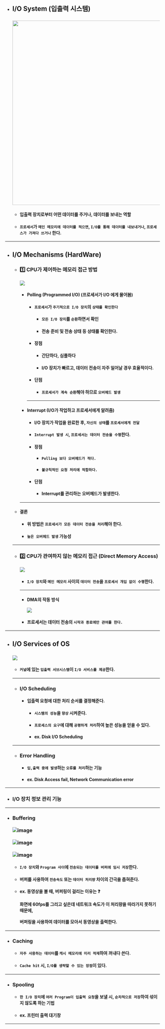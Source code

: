 - ## I/O System (입출력 시스템) <br><br> <img src="https://user-images.githubusercontent.com/35948339/142639837-5adac711-20f3-4d75-aa17-7fe81467a405.png" width="600">
  - #### 입출력 장치로부터 어떤 데이터를 주거나, 데이터를 보내는 역할
  - #### `프로세서`가 `메인 메모리에 데이터를 적으면`, `I/O를 통해 데이터를 내보내거나`, `프로세스가 가져다 쓰거나` 한다.
------
- ## I/O Mechanisms (HardWare)
  - ### 1️⃣ CPU가 제어하는 메모리 접근 방법 <br><br> <img src="https://user-images.githubusercontent.com/35948339/142652278-9c186dcb-4dfc-48ee-b4ce-e313cd8c86d3.png">
    - #### Polling (Programmed I/O) (프로세서가 I/O 에게 물어봄)
      - #### `프로세서`가 `주기적으로 I/O 장치`의 `상태를 확인한다`
        - #### `모든 I/O 장치`를 `순환`하면서 확인
        - #### 전송 준비 및 전송 상태 등 상태를 확인한다.
      - #### 장점
        - #### 간단하다, 심플하다
        - #### I/O 장치가 빠르고, 데이터 전송이 자주 일어날 경우 효율적이다.
      - #### 단점
        - #### `프로세서가 계속 순환`해야 하므로 `오버헤드 발생`
      -------
    - #### Interrupt (I/O가 작업하고 프로세서에게 알려줌)
      - #### I/O 장치가 작업을 완료한 후, `자신의 상태`를 `프로세서에게 전달`
      - #### `Interrupt 발생 시`, `프로세서는 데이터 전송을 수행`한다.
      - #### 장점
        - #### `Polling 보다 오버헤드가 적다.`
        - #### `불규칙적인 요청 처리에 적합하다.`
      - #### 단점
        - #### Interrupt를 관리하는 오버헤드가 발생한다.
     --------
  - #### 결론
    - #### 위 방법은 `프로세서가 모든 데이터 전송을 처리`해야 한다.
    - #### `높은 오버헤드 발생` 가능성
  -----------
  - ### 2️⃣ CPU가 관여하지 않는 메모리 접근 (Direct Memory Access) <br><br> <img src="https://user-images.githubusercontent.com/35948339/142652456-299d430e-1f69-405c-be47-0094397d0a26.png">
    - #### `I/O 장치`와 `메인 메모리` 사이의 `데이터 전송`을 `프로세서 개입 없이 수행`한다.
    -------
    - #### DMA의 작동 방식 <br><br> <img src="https://user-images.githubusercontent.com/35948339/142652991-345f68c9-c53c-4d30-9e4d-8da207e2066e.png">
    - #### 프로세서는 데이터 전송의 `시작과 종료에만 관여를 한다.`
------
- ## I/O Services of OS <br><br> <img src="https://user-images.githubusercontent.com/35948339/142653248-cf41cbd0-f3b4-42a1-8230-ae892a22c97f.png">
  - #### `커널`에 있는 `입출력 서브시스템`이 `I/O 서비스를 제공`한다.
  ------
  - ### I/O Scheduling
    - #### 입출력 요청에 대한 처리 순서를 결정해준다.
      - #### `시스템의 성능`을 `향상` 시켜준다.
      - #### `프로세스의 요구`에 대해 `공평하게 처리`하여 높은 성능을 얻을 수 있다.
      - #### ex. Disk I/O Scheduling
  ------
  - ### Error Handling
    - #### `입,출력 중에 발생`하는 `오류를 처리`하는 기능
    - #### ex. Disk Access fail, Network Communication error
--------
  - ### I/O 장치 정보 관리 기능
  --------
  - ### Buffering <br><br> ![image](https://user-images.githubusercontent.com/35948339/142654729-ab2e0785-88d3-420b-b275-cc3f2b77b4d8.png) <br><br> ![image](https://user-images.githubusercontent.com/35948339/142654766-676dd7d4-c7c6-43d4-b7bb-15164a71f0f8.png) <br><br> ![image](https://user-images.githubusercontent.com/35948339/142654801-fa64e235-b542-491f-8bf4-ebff2a8a87a5.png)
    - #### `I/O 장치`와 `Program 사이`에 `전송되는 데이터를 버퍼에 임시 저장`한다.
    - #### 버퍼를 사용하여 `전송속도` 또는 `데이터 처리량` 차이의 간극을 좁혀준다.
    - #### ex. 동영상을 볼 때, 버퍼링이 걸리는 이유는 ❓ <br><br> 화면에 60fps를 그리고 싶은데 네트워크 속도가 이 처리량을 따라가지 못하기 때문에, <br><br> 버퍼링을 사용하여 데이터를 모아서 동영상을 출력한다.
  ------
  - ### Caching
    - #### `자주 사용하는 데이터`를 `캐시 메모리에 미리 적재`하여 꺼내다 쓴다.
    - #### `Cache hit` 시, `I/O를 생략할 수 있는 장점`이 있다.
  ------
  - ### Spooling
    - #### `한 I/O 장치`에 `여러 Program이 입출력 요청`을 보낼 시, `순차적으로 저장`하여 섞이지 않도록 하는 기법
    - #### ex. 프린터 출력 대기창
---------

  
